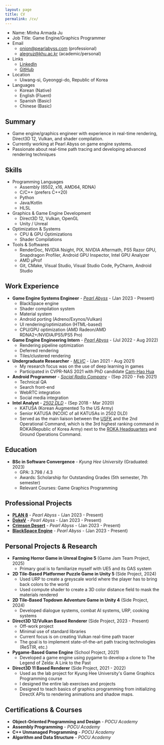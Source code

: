 ```yaml
---
layout: page
title: CV
permalink: /cv/
---
```


* Name: Minha Armada Ju
* Job Title: Game Engine/Graphics Programmer
* Email
    * onion@pearlabyss.com (professional)
    * alegruz@khu.ac.kr (academic/personal)
* Links
    * [LinkedIn](https://www.linkedin.com/in/alegruz)
    * [GitHub](https://github.com/Alegruz)
* Location
    * Uiwang-si, Gyeonggi-do, Republic of Korea
* Languages
    * Korean (Native)
    * English (Fluent)
    * Spanish (Basic)
    * Chinese (Basic)

## Summary

* Game engine/graphics engineer with experience in real-time rendering, Direct3D 12, Vulkan, and shader compilation.
* Currently working at Pearl Abyss on game engine systems.
* Passionate about real-time path tracing and developing advanced rendering techniques

## Skills

* Programming Languages
    * Assembly (6502, x16, AMD64, RDNA)
    * C/C++ (prefers C++20)
    * Python
    * Java/Kotlin
    * HLSL
* Graphics & Game Engine Development
    * Direct3D 12, Vulkan, OpenGL
    * Unity / Unreal
* Optimization & Systems
    * CPU & GPU Optimizations
    * Shader Compilations
* Tools & Softwares
    * RenderDoc, NVIDIA Nsight, PIX, NVIDIA Aftermath, PS5 Razor GPU, Snapdragon Profiler, Android GPU Inspector, Intel GPU Analyzer 
    * AMD &micro;Prof
    * Git, CMake, Visual Studio, Visual Studio Code, PyCharm, Android Studio

## Work Experience

* **Game Engine Systems Engineer** - [*Pearl Abyss*](https://www.pearlabyss.com/en-US) - (Jan 2023 - Present)
    * BlackSpace engine
    * Shader compilation system
    * Material system
    * Android porting (Adreno/Exynos/Vulkan)
    * UI rendering/optimization (HTML-based)
    * CPU/GPU optimization (AMD Radeon/AMD RDNA2+/NVIDIA/PS5/PS5 Pro)
* **Game Engine Engineering Intern** - [*Pearl Abyss*](https://www.pearlabyss.com/en-US) - (Jul 2022 - Aug 2022)
    * Rendering pipeline optimization
    * Deferred rendering
    * Tiles/clustered rendering
* **Undergraduate Researcher** - [*MLVC*](https://mlvc.khu.ac.kr/contact) - (Jan 2021 - Aug 2021)
    * My research focus was on the use of deep learning in games
    * Participated in CVPR-NAS 2021 with PhD candidate [Cam-Hao Hua](https://www.linkedin.com/in/cam-hao-hua-a3246ab2/?originalSubdomain=vn)
* **Android Programmer** - [*Social Radio Company*](https://www.linkedin.com/company/socialradiocompany/) - (Sep 2020 - Feb 2021)
    * Technical QA
    * Search front-end
    * WebRTC integration
    * Social media integration
* **Intel Analyst** - [*2502 DLD*](https://www.facebook.com/2502nddld) - (Sep 2018 - Mar 2020)
    * KATUSA (Korean Augmented To the US Army)
    * Senior KATUSA (NCOIC of all KATUSAs in 2502 DLD)
    * Served as the main liaison between the [USFK](https://www.usfk.mil/) and the 2nd Operational Command, which is the 3rd highest ranking command in ROKA(Republic of Korea Army) next to the [ROKA Headquarters](https://www.army.mil.kr/sites/army/index.do) and Ground Operations Command.

## Education

* **BSc in Software Convergence** - *Kyung Hee University* (Graduated: 2023)
    * GPA: 3.798 / 4.3
    * Awards: Scholarship for Outstanding Grades (5th semester, 7th semester)
    * Relevant Courses: Game Graphics Programming

## Professional Projects

* [**PLAN 8**](https://plan8.pearlabyss.com/en/Main/Index) - *Pearl Abyss* - (Jan 2023 - Present)
* [**DokeV**](https://dokev.pearlabyss.com/en/Main/Index) - *Pearl Abyss* - (Jan 2023 - Present)
* [**Crimson Desert**](https://crimsondesert.pearlabyss.com/en-US/Main/Index) - *Pearl Abyss* - (Jan 2023 - Present)
* [**BlackSpace Engine**](https://www.ign.com/articles/pearl-abyss-dokev-graphics-blackspace-engine) - *Pearl Abyss* - (Jan 2023 - Present)

## Personal Projects & Research

* **Farming Horror Game in Unreal Engine 5** (Game Jam Team Project, 2025)
    * Primary goal is to familiarize myself with UE5 and its GAS system
* **2D Tile-Based Platformer Puzzle Game in Unity 5** (Side Project, 2024)
    * Used URP to create a greyscale world where the player has to bring back colors to the world
    * Used compute shader to create a 3D color distance field to mask the materials rendered
* **2D Tile-Based Topdown Adventure Game in Unity 4** (Side Project, 2024)
    * Developed dialogue systems, combat AI systems, URP, cooking systems
* **Direct3D 12/Vulkan Based Renderer** (Side Project, 2023 - Present)
    * Off-work project
    * Minimal use of standard libraries
    * Current focus is on creating Vulkan real-time path tracer
    * The goal is to implement state-of-the-art path tracing technologies (ReSTIR, etc.)
* **Pygame-Based Game Engine** (School Project, 2021)
    * Developed a game engine using pygame to develop a clone to The Legend of Zelda: A Link to the Past
* **Direct3D 11 Based Renderer** (Side Project, 2021 - 2022)
    * Used as the lab project for Kyung Hee University's Game Graphics Programming course
    * I designed the entire lab exercises and projects
    * Designed to teach basics of graphics programming from initializing DirectX APIs to rendering animations and shadow maps.

## Certifications & Courses

* **Object-Oriented Programming and Design** - *POCU Academy*
* **Assembly Programming** - *POCU Academy*
* **C++ Unmanaged Programming** - *POCU Academy*
* **Algorithm and Data Structure** - *POCU Academy*
